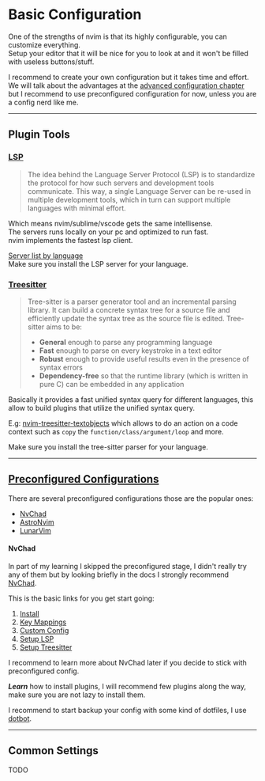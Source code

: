 # Basic Configuration
One of the strengths of nvim is that its highly configurable, you can customize everything. \
Setup your editor that it will be nice for you to look at and it won't be filled with useless buttons/stuff.

I recommend to create your own configuration but it takes time and effort. \
We will talk about the advantages at the [advanced configuration chapter](TODO) but I recommend to use preconfigured configuration for now, unless you are a config nerd like me.

---

## Plugin Tools

### [LSP](https://microsoft.github.io/language-server-protocol/)
> The idea behind the Language Server Protocol (LSP) is to standardize the protocol for how such servers and development tools communicate. This way, a single Language Server can be re-used in multiple development tools, which in turn can support multiple languages with minimal effort.

Which means nvim/sublime/vscode gets the same intellisense. \
The servers runs locally on your pc and optimized to run fast. \
nvim implements the fastest lsp client.

[Server list by language](https://microsoft.github.io/language-server-protocol/implementors/servers/) \
Make sure you install the LSP server for your language.

### [Treesitter](https://github.com/nvim-treesitter/nvim-treesitter)
> Tree-sitter is a parser generator tool and an incremental parsing library. It can build a concrete syntax tree for a source file and efficiently update the syntax tree as the source file is edited. Tree-sitter aims to be:
> * **General** enough to parse any programming language
> * **Fast** enough to parse on every keystroke in a text editor
> * **Robust** enough to provide useful results even in the presence of syntax errors
> * **Dependency-free** so that the runtime library (which is written in pure C) can be embedded in any application

Basically it provides a fast unified syntax query for different languages, this allow to build plugins that utilize the unified syntax query.

E.g: [nvim-treesitter-textobjects](https://github.com/nvim-treesitter/nvim-treesitter-textobjects) which allows to do an action on a code context such as `copy` the `function/class/argument/loop` and more.

Make sure you install the tree-sitter parser for your language.

---


## [Preconfigured Configurations](https://github.com/rockerBOO/awesome-neovim#preconfigured-configuration)
There are several preconfigured configurations those are the popular ones:
* [NvChad](https://github.com/NvChad/NvChad)
* [AstroNvim](https://github.com/AstroNvim/AstroNvim)
* [LunarVim](https://github.com/LunarVim/LunarVim)

#### NvChad
In part of my learning I skipped the preconfigured stage, I didn't really try any of them but by looking briefly in the docs I strongly recommend [NvChad](https://github.com/NvChad/NvChad).

This is the basic links for you get start going:
1. [Install](https://nvchad.github.io/quickstart/install)
1. [Key Mappings](https://nvchad.github.io/config/Mappings)
1. [Custom Config](https://nvchad.github.io/config/Custom%20config)
1. [Setup LSP](https://nvchad.github.io/config/Lsp%20stuff)
1. [Setup Treesitter](https://nvchad.github.io/quickstart/post-install#install-treesitter-parsers)

I recommend to learn more about NvChad later if you decide to stick with preconfigured config.

_**Learn**_ how to install plugins, I will recommend few plugins along the way, make sure you are not lazy to install them.

I recommend to start backup your config with some kind of dotfiles, I use [dotbot](https://github.com/anishathalye/dotbot).

---

## Common Settings
TODO
